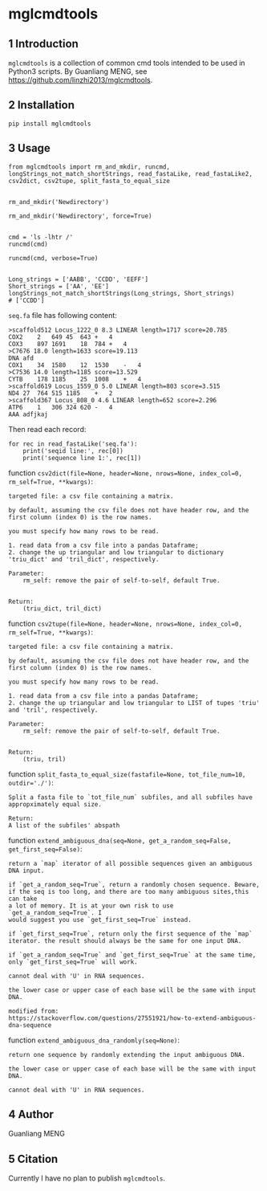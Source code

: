 # mglcmdtools

## 1 Introduction

`mglcmdtools` is a collection of common cmd tools intended to be used in Python3 scripts. By Guanliang MENG, see https://github.com/linzhi2013/mglcmdtools.


## 2 Installation

    pip install mglcmdtools


## 3 Usage

    from mglcmdtools import rm_and_mkdir, runcmd, longStrings_not_match_shortStrings, read_fastaLike, read_fastaLike2, csv2dict, csv2tupe, split_fasta_to_equal_size


    rm_and_mkdir('Newdirectory')

    rm_and_mkdir('Newdirectory', force=True)


    cmd = 'ls -lhtr /'
    runcmd(cmd)

    runcmd(cmd, verbose=True)


    Long_strings = ['AABB', 'CCDD', 'EEFF']
    Short_strings = ['AA', 'EE']
    longStrings_not_match_shortStrings(Long_strings, Short_strings)
    # ['CCDD']


`seq.fa` file has following content:

    >scaffold512 Locus_1222_0 8.3 LINEAR length=1717 score=20.785
    COX2    2   649 45  643 +   4
    COX3    897 1691    18  784 +   4
    >C7676 18.0 length=1633 score=19.113
    DNA afd
    COX1    34  1580    12  1530    -   4
    >C7536 14.0 length=1185 score=13.529
    CYTB    178 1185    25  1008    +   4
    >scaffold619 Locus_1559_0 5.0 LINEAR length=803 score=3.515
    ND4 27  764 515 1185    +   2
    >scaffold367 Locus_808_0 4.6 LINEAR length=652 score=2.296
    ATP6    1   306 324 620 -   4
    AAA adfjkaj


Then read each record:

    for rec in read_fastaLike('seq.fa'):
        print('seqid line:', rec[0])
        print('sequence line 1:', rec[1])


function `csv2dict(file=None, header=None, nrows=None, index_col=0, rm_self=True, **kwargs)`:

    targeted file: a csv file containing a matrix.

    by default, assuming the csv file does not have header row, and the first column (index 0) is the row names.

    you must specify how many rows to be read.

    1. read data from a csv file into a pandas Dataframe;
    2. change the up triangular and low triangular to dictionary 'triu_dict' and 'tril_dict', respectively.

    Parameter:
        rm_self: remove the pair of self-to-self, default True.


    Return:
        (triu_dict, tril_dict)


function `csv2tupe(file=None, header=None, nrows=None, index_col=0, rm_self=True, **kwargs)`:

    targeted file: a csv file containing a matrix.

    by default, assuming the csv file does not have header row, and the first column (index 0) is the row names.

    you must specify how many rows to be read.

    1. read data from a csv file into a pandas Dataframe;
    2. change the up triangular and low triangular to LIST of tupes 'triu' and 'tril', respectively.

    Parameter:
        rm_self: remove the pair of self-to-self, default True.


    Return:
        (triu, tril)


function `split_fasta_to_equal_size(fastafile=None, tot_file_num=10, outdir='./')`:

    Split a fasta file to `tot_file_num` subfiles, and all subfiles have
    appropximately equal size.

    Return:
    A list of the subfiles' abspath


function `extend_ambiguous_dna(seq=None, get_a_random_seq=False, get_first_seq=False)`:

    return a `map` iterator of all possible sequences given an ambiguous
    DNA input.

    if `get_a_random_seq=True`, return a randomly chosen sequence. Beware, if the seq is too long, and there are too many ambiguous sites,this can take
    a lot of memory. It is at your own risk to use `get_a_random_seq=True`. I
    would suggest you use `get_first_seq=True` instead.

    if `get_first_seq=True`, return only the first sequence of the `map`
    iterator. the result should always be the same for one input DNA.

    if `get_a_random_seq=True` and `get_first_seq=True` at the same time,
    only `get_first_seq=True` will work.

    cannot deal with 'U' in RNA sequences.

    the lower case or upper case of each base will be the same with input DNA.

    modified from:
    https://stackoverflow.com/questions/27551921/how-to-extend-ambiguous-dna-sequence


function `extend_ambiguous_dna_randomly(seq=None)`:

    return one sequence by randomly extending the input ambiguous DNA.

    the lower case or upper case of each base will be the same with input DNA.

    cannot deal with 'U' in RNA sequences.



## 4 Author
Guanliang MENG

## 5 Citation
Currently I have no plan to publish `mglcmdtools`.







